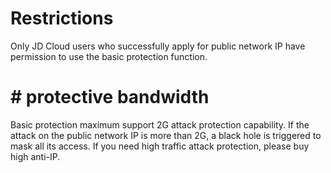 # Restrictions

Only JD Cloud users who successfully apply for public network IP have permission to use the basic protection function.

# # protective bandwidth

Basic protection maximum support 2G attack protection capability. If the attack on the public network IP is more than 2G, a black hole is triggered to mask all its access.
If you need high traffic attack protection, please buy high anti-IP.
